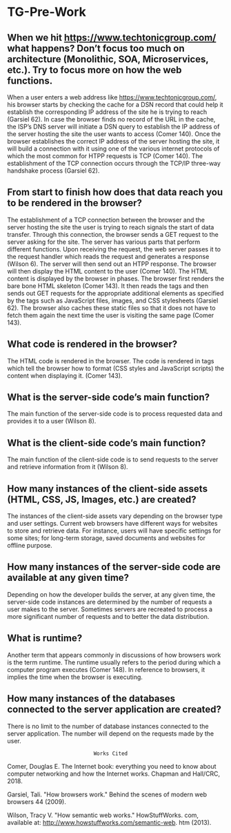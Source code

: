 # TG-Pre-Work

## When we hit https://www.techtonicgroup.com/ what happens? Don’t focus too much on architecture (Monolithic, SOA, Microservices, etc.). Try to focus more on how the web functions.

When a user enters a web address like https://www.techtonicgroup.com/, his browser starts by checking the cache for a DSN record that could help it establish the corresponding IP address of the site he is trying to reach (Garsiel 62). In case the browser finds no record of the URL in the cache, the ISP’s DNS server will initiate a DSN query to establish the IP address of the server hosting the site the user wants to access (Comer 140). Once the browser establishes the correct IP address of the server hosting the site, it will build a connection with it using one of the various internet protocols of which the most common for HTPP requests is TCP (Comer 140). The establishment of the TCP connection occurs through the TCP/IP three-way handshake process (Garsiel 62).

## From start to finish how does that data reach you to be rendered in the browser?

The establishment of a TCP connection between the browser and the server hosting the site the user is trying to reach signals the start of data transfer. Through this connection, the browser sends a GET request to the server asking for the site. The server has various parts that perform different functions. Upon receiving the request, the web server passes it to the request handler which reads the request and generates a response (Wilson 6). The server will then send out an HTPP response. The browser will then display the HTML content to the user (Comer 140). The HTML content is displayed by the browser in phases. The browser first renders the bare bone HTML skeleton (Comer 143). It then reads the tags and then sends out GET requests for the appropriate additional elements as specified by the tags such as JavaScript files, images, and CSS stylesheets (Garsiel 62). The browser also caches these static files so that it does not have to fetch them again the next time the user is visiting the same page (Comer 143).   

## What code is rendered in the browser?

The HTML code is rendered in the browser. The code is rendered in tags which tell the browser how to format (CSS styles and JavaScript scripts) the content when displaying it. (Comer 143).

## What is the server-side code’s main function?

The main function of the server-side code is to process requested data and provides it to a user (Wilson 8).

## What is the client-side code’s main function?

The main function of the client-side code is to send requests to the server and retrieve information from it (Wilson 8).

## How many instances of the client-side assets (HTML, CSS, JS, Images, etc.) are created?

The instances of the client-side assets vary depending on the browser type and user settings. Current web browsers have different ways for websites to store and retrieve data. For instance, users will have specific settings for some sites; for long-term storage, saved documents and websites for offline purpose.

## How many instances of the server-side code are available at any given time?

Depending on how the developer builds the server, at any given time, the server-side code instances are determined by the number of requests a user makes to the server. Sometimes servers are recreated to process a more significant number of requests and to better the data distribution.

## What is runtime?

Another term that appears commonly in discussions of how browsers work is the term runtime. The runtime usually refers to the period during which a computer program executes (Comer 148). In reference to browsers, it implies the time when the browser is executing.

## How many instances of the databases connected to the server application are created?

There is no limit to the number of database instances connected to the server application. The number will depend on the requests made by the user.   


                                Works Cited

Comer, Douglas E. The Internet book: everything you need to know about computer networking and how the Internet works. Chapman and Hall/CRC, 2018.

Garsiel, Tali. "How browsers work." Behind the scenes of modern web browsers 44 (2009).

Wilson, Tracy V. "How semantic web works." HowStuffWorks. com, available at: http://www.howstuffworks.com/semantic-web. htm (2013).
